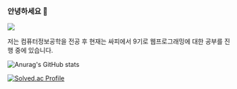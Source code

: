 ### 안녕하세요 👋
<a href="#" target="_blank"><img src="https://img.shields.io/badge/black?style=flat&logo=#6DB33F&logoColor=FFFFFF"/></a>

저는 컴퓨터정보공학을 전공 후 현재는 싸피에서 9기로 웹프로그래밍에 대한 공부를 진행 중에 있습니다.

<!--
**mycook3/mycook3** is a ✨ _special_ ✨ repository because its `README.md` (this file) appears on your GitHub profile.

Here are some ideas to get you started:

- 🔭 I’m currently working on ...
- 🌱 I’m currently learning ...
- 👯 I’m looking to collaborate on ...
- 🤔 I’m looking for help with ...
- 💬 Ask me about ...
- 📫 How to reach me: ...
- 😄 Pronouns: ...
- ⚡ Fun fact: ...
-->
<!-- 깃state -->
![Anurag's GitHub stats](https://github-readme-stats.vercel.app/api?username=mycook3&show_icons=true&theme=radical)
<!-- 백준티어 -->
[![Solved.ac Profile](http://mazassumnida.wtf/api/v2/generate_badge?boj=mycook3)](https://solved.ac/mycook3/)
